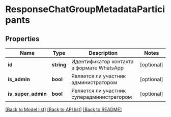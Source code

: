 # ResponseChatGroupMetadataParticipants

## Properties
Name | Type | Description | Notes
------------ | ------------- | ------------- | -------------
**id** | **string** | Идентификатор контакта в формате WhatsApp | [optional] 
**is_admin** | **bool** | Является ли участник администратором | [optional] 
**is_super_admin** | **bool** | Является ли участник суперадминистратором | [optional] 

[[Back to Model list]](../../README.md#documentation-for-models) [[Back to API list]](../../README.md#documentation-for-api-endpoints) [[Back to README]](../../README.md)

